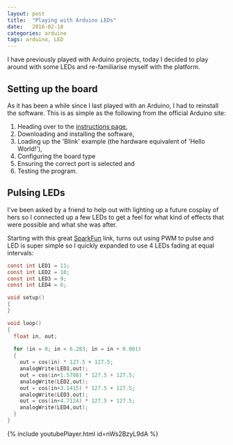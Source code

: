 ```yaml
---
layout: post
title:  "Playing with Arduino LEDs"
date:   2016-02-18
categories: arduino
tags: arduino, LED
---
```


I have previously played with Arduino projects, today I decided to play around with some LEDs and re-familiarise myself with the platform.

<!--more-->

## Setting up the board
As it has been a while since I last played with an Arduino, I had to reinstall the software.
This is as simple as the following from the official Arduino site: 

1. Heading over to the [instructions page](https://www.arduino.cc/en/Guide/Windows), 
2. Downloading and installing the software, 
3. Loading up the 'Blink' example (the hardware equivalent of 'Hello World!'), 
4. Configuring the board type 
5. Ensuring the correct port is selected and
6. Testing the program.

## Pulsing LEDs
I've been asked by a friend to help out with lighting up a future cosplay of hers so I connected up a few LEDs to get a feel for what kind of effects that were possible and what she was after.

Starting with this great [SparkFun][sparkfun] link, turns out using PWM to pulse and LED is super simple so I quickly expanded to use 4 LEDs fading at equal intervals:

``` C
const int LED1 = 11;
const int LED2 = 10;
const int LED3 = 9;
const int LED4 = 6;

void setup()
{
}

void loop()
{
  float in, out;
  
  for (in = 0; in < 6.283; in = in + 0.001)
  {
    out = cos(in) * 127.5 + 127.5;
    analogWrite(LED1,out);
    out = cos(in+1.5708) * 127.5 + 127.5;
    analogWrite(LED2,out);
    out = cos(in+3.1415) * 127.5 + 127.5;
    analogWrite(LED3,out);
    out = cos(in+4.7124) * 127.5 + 127.5;
    analogWrite(LED4,out);
  }
}
```

{% include youtubePlayer.html id=nWs2BzyL9dA %}

[sparkfun]: 		https://www.sparkfun.com/tutorials/329
[ws2812-guide]:		https://learn.sparkfun.com/tutorials/ws2812-breakout-hookup-guide
[digital-leds]:		https://learn.adafruit.com/digital-led-strip/overview
[analog-leds]:		https://learn.adafruit.com/rgb-led-strips/
[analog-blog-leds]:	http://www.jerome-bernard.com/blog/2013/01/12/rgb-led-strip-controlled-by-an-arduino/

[my-leds]:			http://www.aliexpress.com/item/1m-4m-5m-WS2812B-Smart-led-pixel-strip-Black-White-PCB-30-60-144-leds-m/2036819167.html?smToken=82b40931e4c54a4086c7f55a8d734b6e&smSign=oEl3GazTf43bYwco81HOGw%3D%3D

[highPowerControl]:	http://bildr.org/2012/03/rfp30n06le-arduino/ 
